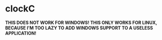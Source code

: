 # clockC
**THIS DOES NOT WORK FOR WINDOWS! THIS ONLY WORKS FOR LINUX, BECAUSE I'M TOO LAZY TO ADD WINDOWS SUPPORT TO A USELESS APPLICATION!**
